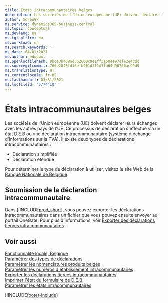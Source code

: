 ```yaml
---
title: États intracommunautaires belges
description: Les sociétés de l'Union européenne (UE) doivent déclarer leurs échanges avec les autres pays de l'UE. Ce processus de déclaration s'effectue via un état D.E.B ou une déclaration intracommunautaire (système d'échange d'informations sur la TVA).
author: SorenGP
ms.service: dynamics365-business-central
ms.topic: conceptual
ms.devlang: na
ms.tgt_pltfrm: na
ms.workload: na
ms.search.keywords: ''
ms.date: 04/01/2021
ms.author: edupont
ms.openlocfilehash: 9bce3b468ad362660c9e1ff3a504e97dfe2e4cdd
ms.sourcegitcommit: 766e2840fd16efb901d211d7fa64d96766ac99d9
ms.translationtype: HT
ms.contentlocale: fr-BE
ms.lasthandoff: 03/31/2021
ms.locfileid: "5774410"
---
```

# <a name="belgian-intrastat-reporting"></a>États intracommunautaires belges
Les sociétés de l'Union européenne (UE) doivent déclarer leurs échanges avec les autres pays de l'UE. Ce processus de déclaration s'effectue via un état D.E.B ou une déclaration intracommunautaire (système d'échange d'informations sur la TVA). Il existe deux types de déclarations intracommunautaires :  

- Déclaration simplifiée  
- Déclaration étendue  

Pour déterminer le type de déclaration à utiliser, visitez le site Web de la [Banque Nationale de Belgique](https://aka.ms/BelgianNationalBank).  

## <a name="submitting-the-intrastat-report"></a>Soumission de la déclaration intracommunautaire  
Dans [!INCLUDE[prod_short](../../includes/prod_short.md)], vous pouvez exporter les déclarations intracommunautaires dans un fichier que vous pouvez ensuite envoyer au portail OneGate. Pour plus d'informations, voir [Exporter des déclarations tierces intracommunautaires](how-to-export-intrastat-third-party-declararations.md).  

## <a name="see-also"></a>Voir aussi  
 [Fonctionnalité locale, Belgique](belgium-local-functionality.md)   
 [Paramétrer des types de déclarations](how-to-set-up-declaration-types.md)   
 [Paramétrer les nomenclatures produits belges](how-to-set-up-belgian-tariff-numbers.md)   
 [Paramétrer les numéros d'établissement intracommunautaires](how-to-set-up-intrastat-establishment-numbers.md)   
 [Exporter les déclarations tierces intracommunautaires](how-to-export-intrastat-third-party-declararations.md)   
 [Imprimer l'état du formulaire de D.E.B.](how-to-print-the-intrastat-form-report.md)   
 [Paramétrer les états intracommunautaires](../../finance-how-setup-report-intrastat.md)  


[!INCLUDE[footer-include](../../includes/footer-banner.md)]